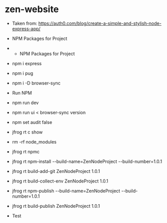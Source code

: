 # zen-website

* Taken from: https://auth0.com/blog/create-a-simple-and-stylish-node-express-app/

* NPM Packages for Project
* * NPM Packages for Project

* npm i express
* npm i pug
* npm i -D browser-sync

* Run NPM
* npm run dev
* npm run ui < browser-sync version
* npm set audit false

* jfrog rt c show
* rm -rf node_modules
* jfrog rt npmc
* jfrog rt npm-install --build-name=ZenNodeProject --build-number=1.0.1
* jfrog rt build-add-git ZenNodeProject  1.0.1
* jfrog rt build-collect-env ZenNodeProject  1.0.1
* jfrog rt npm-publish --build-name=ZenNodeProject --build-number=1.0.1
* jfrog rt build-publish ZenNodeProject 1.0.1
* Test
